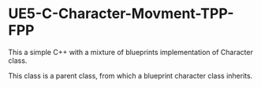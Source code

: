 # UE5-C-Character-Movment-TPP-FPP
This a simple C++ with a mixture of blueprints implementation of Character class.

This class is a parent class, from which a blueprint character class inherits.
